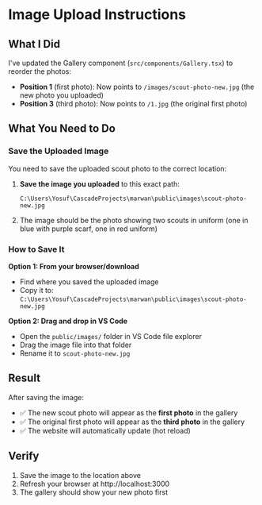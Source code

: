 # Image Upload Instructions

## What I Did
I've updated the Gallery component (`src/components/Gallery.tsx`) to reorder the photos:
- **Position 1** (first photo): Now points to `/images/scout-photo-new.jpg` (the new photo you uploaded)
- **Position 3** (third photo): Now points to `/1.jpg` (the original first photo)

## What You Need to Do

### Save the Uploaded Image

You need to save the uploaded scout photo to the correct location:

1. **Save the image you uploaded** to this exact path:
   ```
   C:\Users\Yosuf\CascadeProjects\marwan\public\images\scout-photo-new.jpg
   ```

2. The image should be the photo showing two scouts in uniform (one in blue with purple scarf, one in red uniform)

### How to Save It

**Option 1: From your browser/download**
- Find where you saved the uploaded image
- Copy it to: `C:\Users\Yosuf\CascadeProjects\marwan\public\images\scout-photo-new.jpg`

**Option 2: Drag and drop in VS Code**
- Open the `public/images/` folder in VS Code file explorer
- Drag the image file into that folder
- Rename it to `scout-photo-new.jpg`

## Result

After saving the image:
- ✅ The new scout photo will appear as the **first photo** in the gallery
- ✅ The original first photo will appear as the **third photo** in the gallery
- ✅ The website will automatically update (hot reload)

## Verify

1. Save the image to the location above
2. Refresh your browser at http://localhost:3000
3. The gallery should show your new photo first
